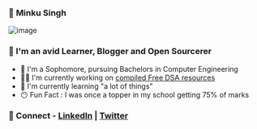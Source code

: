 ### 👀 **Minku Singh**

![image](https://user-images.githubusercontent.com/63182924/119036691-a6563080-b9ce-11eb-89fa-aa608367378e.png)


### 👀 I'm an avid Learner, Blogger and Open Sourcerer
-   🐣 I'm a Sophomore, pursuing Bachelors in Computer Engineering
-   👩‍💻 I'm currently working on [compiled Free DSA resources](https://github.com/minku-singh/DSA-free-resources)
-   🍯 I'm currently learning "a lot of things"
-   😶 Fun Fact : I was once a topper in my school getting 75% of marks

### 👀 Connect - [LinkedIn](https://www.linkedin.com/in/minku-singh-2943a51a5/) | [Twitter](https://twitter.com/minkusingh_) 


